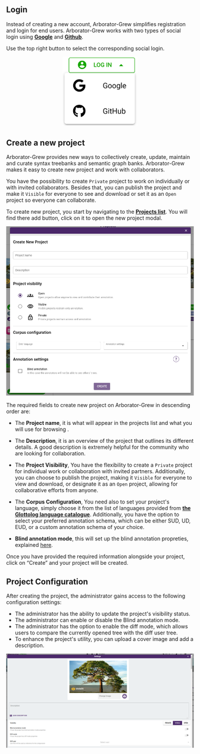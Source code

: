 ## Login 

Instead of creating a new account, Arborator-Grew simplifies registration and login for end users.
Arborator-Grew works with two types of social login using  **[Google]()** and **[Github](https://github.com/login)**. 

Use the top right button to select the corresponding social login.
<div style="text-align:center">
      <img src="assets/images/social_login.png" alt="drawing" width="200"/>
</div>

## Create a new project 

Arborator-Grew provides new ways to collectively
create, update, maintain and curate syntax treebanks and semantic graph banks. Arborator-Grew makes it easy to create new project and work with collaborators.

You have the possibility to create `Private` project to work on individually or with invited collaborators. Besides that, you can publish the project and make it `Visible` for everyone to see and download or set it as an `Open` project so everyone can collaborate.



To create new project, you start by navigating to the **[Projects list](https://arboratorgrew.elizia.net/#/projects)**. You will find there add button, click on it to open the new project modal.

<div style="text-align:center">
      <img src="assets/images/project-creation.png" alt="drawing" width="900"/>
</div>


The required fields to create new project on Arborator-Grew in descending order are: 


- The **Project name**, it is what will appear in the projects list and what you will use for browsing .
- The **Description**, it is an overview of the project that outlines its different details. A good description is extremely helpful for the community who are looking for collaboration.
- The **Project Visibility**, You have the flexibility to create a `Private` project for individual work or collaboration with invited partners. Additionally, you can choose to publish the project, making it `Visible` for everyone to view and download, or designate it as an `Open` project, allowing for collaborative efforts from anyone.
- The **Corpus Configuration**, You need also to set your project's language, simply choose it from the list of languages provided from **[the Glottolog language catalogue](https://glottolog.org/)**. Additionally, you have the option to select your preferred annotation schema, which can be either SUD, UD, EUD, or a custom annotation schema of your choice.

- **Blind annotation mode**, this will set up the blind annotation propreties, explained [here](#blind-annotation-mode).

Once you have provided the required information alongside your project, click on “Create” and your project will be created.

## Project Configuration
After creating the project, the administrator gains access to the following configuration settings:
- The administrator has the ability to update the project's visibility status.
- The administrator can enable or disable the Blind annotation mode.
- The administrator has the option to enable the diff mode, which allows users to compare the currently opened tree with the diff user tree.
- To enhance the project's utility, you can upload a cover image and add a description.

<div style="text-align:center">
      <img src="assets/images/project-config.png" alt="drawing" width="900"/>
</div>